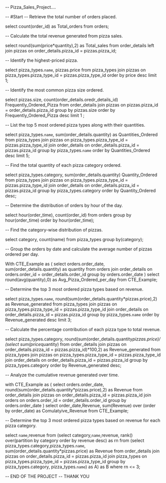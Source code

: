 -- Pizza_Sales_Project....


-- #Start
-- Retrieve the total number of orders placed.

select count(order_id) as Total_orders
from orders;

-- Calculate the total revenue generated from pizza sales.

select round(sum(price*quantity),2) as Total_sales
from order_details
left join pizzas
	on order_details.pizza_id = pizzas.pizza_id;
    
-- Identify the highest-priced pizza.

select pizza_types.`name`, pizzas.price
from pizza_types
join pizzas
	on pizza_types.pizza_type_id = pizzas.pizza_type_id
order by price desc limit 1;

-- Identify the most common pizza size ordered.

select pizzas.size, count(order_details.oredr_details_id) Frequently_Ordered_Pizza
from order_details
join pizzas
	on pizzas.pizza_id = order_details.pizza_id
group by pizzas.size
order by Frequently_Ordered_Pizza desc limit 1
;

-- List the top 5 most ordered pizza types along with their quantities.

select pizza_types.`name`, sum(order_details.quantity) as Quantities_Ordered
from pizza_types
join pizzas
	on pizza_types.pizza_type_id = pizzas.pizza_type_id
join order_details
	on order_details.pizza_id = pizzas.pizza_id
group by pizza_types.`name`
order by Quantities_Ordered desc limit 5;

-- Find the total quantity of each pizza category ordered.

select pizza_types.category, sum(order_details.quantity) Quantity_Ordered
from pizza_types
join pizzas
	on pizza_types.pizza_type_id = pizzas.pizza_type_id
join order_details
	on order_details.pizza_id = pizzas.pizza_id
group by pizza_types.category
order by Quantity_Ordered desc;

-- Determine the distribution of orders by hour of the day.

select hour(order_time), count(order_id)
from orders
group by hour(order_time)
order by hour(order_time);

-- Find the category-wise distribution of pizzas.

select category, count(name)
from pizza_types
group by(category);

-- Group the orders by date and calculate the average number of pizzas ordered per day.

With CTE_Example as
(
select orders.order_date, sum(order_details.quantity) as quantity
from orders
join order_details
	on orders.order_id = order_details.order_id
group by orders.order_date
)
select round(avg(quantity),0) as Avg_Pizza_Ordered_per_day
from CTE_Example;

-- Determine the top 3 most ordered pizza types based on revenue.

select pizza_types.`name`, round(sum(order_details.quantity*pizzas.price),2) as Revenue_generated
from pizza_types
join pizzas
	on pizza_types.pizza_type_id = pizzas.pizza_type_id
join order_details
	on order_details.pizza_id = pizzas.pizza_id
group by pizza_types.`name`
order by Revenue_generated desc
limit 3;
    
-- Calculate the percentage contribution of each pizza type to total revenue.

select pizza_types.category, 
round(sum(order_details.quantity*pizzas.price)/
	(select sum(price*quantity) 
	from order_details
	join pizzas
		on order_details.pizza_id = pizzas.pizza_id)*100,2) as Revenue_generated
from pizza_types
join pizzas
	on pizza_types.pizza_type_id = pizzas.pizza_type_id
join order_details
	on order_details.pizza_id = pizzas.pizza_id
group by pizza_types.category
order by Revenue_generated desc;

-- Analyze the cumulative revenue generated over time.

with CTE_Example as
(
select orders.order_date, round(sum(order_details.quantity*pizzas.price),2) as Revenue
from order_details
join pizzas
	on order_details.pizza_id = pizzas.pizza_id
join orders
	on orders.order_id = order_details.order_id
group by orders.order_date
)
select order_date,Revenue,
sum(Revenue) over (order by order_date) as Comulatyive_Revenue
from CTE_Example;

-- Determine the top 3 most ordered pizza types based on revenue for each pizza category.

select `name`,revenue
from
	(select category,`name`,revenue,
	rank() over(partition by category order by revenue desc) as rn
	from
		(select pizza_types.category,pizza_types.`name`,
        sum(order_details.quantity*pizzas.price) as Revenue
		from order_details
		join pizzas
			on order_details.pizza_id = pizzas.pizza_id
		join pizza_types
			on pizza_types.pizza_type_id = pizzas.pizza_type_id
		group by pizza_types.category, pizza_types.`name`) as A) as B
		where rn <= 3;



-- END OF THE PROJECT
-- THANK YOU
